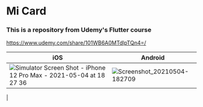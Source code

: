 # Mi Card

### This is a repository from Udemy's Flutter course

https://www.udemy.com/share/101WB6A0MTdlpTQn4=/

|iOS|Android|
|------|-----|
|![Simulator Screen Shot - iPhone 12 Pro Max - 2021-05-04 at 18 27 36](https://user-images.githubusercontent.com/51113946/116984849-ad125180-ad06-11eb-97d2-72a3892a611e.png)|![Screenshot_20210504-182709](https://user-images.githubusercontent.com/51113946/116984864-b13e6f00-ad06-11eb-8d0c-675ca570ab38.png)
|
